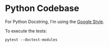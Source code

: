 # Python Codebase

For Python Docstring, I'm using the [Google Style](http://sphinxcontrib-napoleon.readthedocs.io/en/latest/example_google.html).

To execute the tests:

    pytest --doctest-modules
